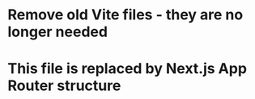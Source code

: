 # Remove old Vite files - they are no longer needed
# This file is replaced by Next.js App Router structure
